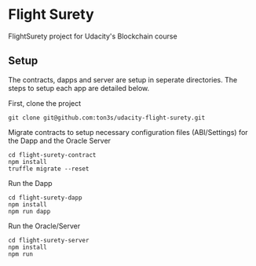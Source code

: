 # Flight Surety

FlightSurety project for Udacity's Blockchain course

## Setup

The contracts, dapps and server are setup in seperate directories. The steps to setup each app are detailed below.

First, clone the project

```
git clone git@github.com:ton3s/udacity-flight-surety.git
```

Migrate contracts to setup necessary configuration files (ABI/Settings) for the Dapp and the Oracle Server

```
cd flight-surety-contract
npm install
truffle migrate --reset
```

Run the Dapp

```
cd flight-surety-dapp
npm install
npm run dapp
```

Run the Oracle/Server

```
cd flight-surety-server
npm install
npm run
```
